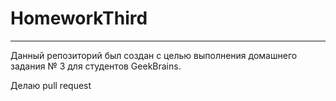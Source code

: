 # HomeworkThird

---

Данный репозиторий был создан с целью выполнения домашнего задания № 3 для студентов GeekBrains.

Делаю pull request